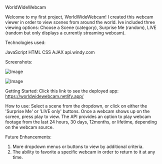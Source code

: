 WorldWideWebcam

Welcome to my first project,  WorldWideWebcam!   I created this webcam viewer in order to view scenes from around the world.  Ive included three viewing options: Choose a Scene (category), Surprise Me (random),  LIVE (random but only displays a currently streaming webcam).

Technologies used:
  
  JavaScript
  HTML
  CSS
  AJAX
  api.windy.com




Screenshots:
  
 ![Image](https://i.imgur.com/XobyPLg.png)
 
 
 ![Image](https://i.imgur.com/tEtWHLv.png)



Getting Started:
  Click this link to see the deployed app:  https://worldwidewebcam.netlify.app/
  
How to use:
  Select a scene from the dropdown,  or click on either the 'Surprise Me' or 'LIVE only' buttons.  Once a webcam shows up on the screen, press play to view.  The API provides an option to play webcam footage from the last 24 hours, 30 days, 12months, or lifetime, depending on the webcam source. 
  
  
Future Enhancements:
  1. More dropdown menus or buttons to view by additional criteria.
  2. The ability to favorite a specific webcam in order to return to it at any time.
